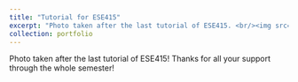 ```yaml
---
title: "Tutorial for ESE415"
excerpt: "Photo taken after the last tutorial of ESE415. <br/><img src='/images/optimization.jpeg'>"
collection: portfolio
---
```


Photo taken after the last tutorial of ESE415! Thanks for all your support through the whole semester!

